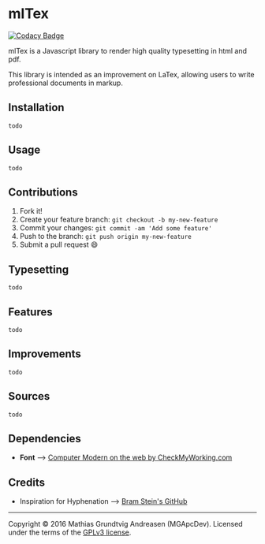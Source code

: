 # mlTex 
[![Codacy Badge](https://api.codacy.com/project/badge/Grade/c098136ef81345b78c480ee695314a21)](https://www.codacy.com/app/mgapcdev/mlTex?utm_source=github.com&amp;utm_medium=referral&amp;utm_content=MGApcDev/mlTex&amp;utm_campaign=Badge_Grade)

mlTex is a Javascript library to render high quality typesetting in html and pdf.

This library is intended as an improvement on LaTex, allowing users to write professional documents in markup.

## Installation
``todo``

## Usage
``todo``

## Contributions
1. Fork it!
2. Create your feature branch: `git checkout -b my-new-feature`
3. Commit your changes: `git commit -am 'Add some feature'`
4. Push to the branch: `git push origin my-new-feature`
5. Submit a pull request :smile:

## Typesetting
``todo``

## Features
``todo``

## Improvements
``todo``

## Sources
``todo``

## Dependencies
- **Font** -->  [Computer Modern on the web by CheckMyWorking.com](http://checkmyworking.com/cm-web-fonts/)

## Credits
- Inspiration for Hyphenation --> [Bram Stein's GitHub](https://github.com/bramstein)

---

Copyright &copy; 2016 Mathias Grundtvig Andreasen (MGApcDev). Licensed under the terms of the [GPLv3 license](LICENSE.md).
